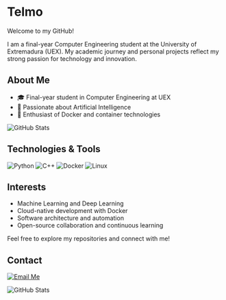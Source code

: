 # Telmo

Welcome to my GitHub!

I am a final-year Computer Engineering student at the University of Extremadura (UEX). My academic journey and personal projects reflect my strong passion for technology and innovation.

## About Me

- 🎓 Final-year student in Computer Engineering at UEX
- 🤖 Passionate about Artificial Intelligence
- 🐳 Enthusiast of Docker and container technologies


![GitHub Stats](https://github-readme-stats.vercel.app/api/top-langs/?username=T3lm0&theme=cobalt&show_icons=true&hide_border=true&layout=compact)

## Technologies & Tools

![Python](https://img.shields.io/badge/-Python-333333?style=flat&logo=python)
![C++](https://img.shields.io/badge/-C++-00599C?style=flat&logo=c%2b%2b)
![Docker](https://img.shields.io/badge/-Docker-2496ED?style=flat&logo=docker)
![Linux](https://img.shields.io/badge/-Linux-FCC624?style=flat&logo=linux)

## Interests

- Machine Learning and Deep Learning
- Cloud-native development with Docker
- Software architecture and automation
- Open-source collaboration and continuous learning

Feel free to explore my repositories and connect with me!

## Contact

[![Email Me](https://img.shields.io/badge/Email-telmo.clemente.serrano-blue?style=for-the-badge&logo=gmail)](mailto:telmo.clemente.serrano@gmail.com)

![GitHub Stats](https://streak-stats.demolab.com?user=T3lm0&theme=cobalt&hide_border=true)
